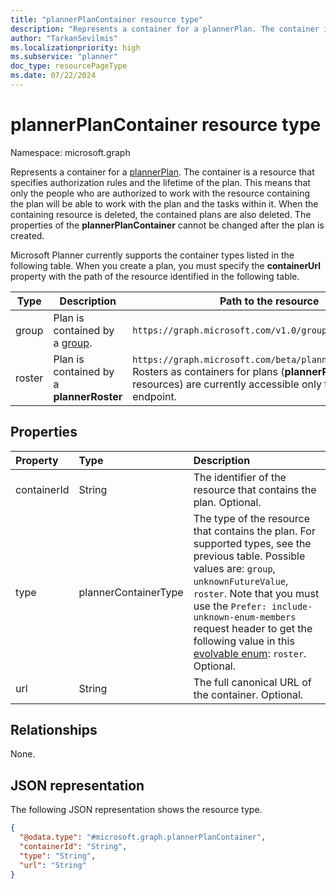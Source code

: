 ```yaml
---
title: "plannerPlanContainer resource type"
description: "Represents a container for a plannerPlan. The container is a resource that specifies authorization rules and the lifetime of the plan."
author: "TarkanSevilmis"
ms.localizationpriority: high
ms.subservice: "planner"
doc_type: resourcePageType
ms.date: 07/22/2024
---
```


# plannerPlanContainer resource type

Namespace: microsoft.graph

Represents a container for a [plannerPlan](plannerplan.md). The container is a resource that specifies authorization rules and the lifetime of the plan. This means that only the people who are authorized to work with the resource containing the plan will be able to work with the plan and the tasks within it. When the containing resource is deleted, the contained plans are also deleted. The properties of the **plannerPlanContainer** cannot be changed after the plan is created.

Microsoft Planner currently supports the container types listed in the following table. When you create a plan, you must specify the **containerUrl** property with the path of the resource identified in the following table.

|Type|Description|Path to the resource|
|----|-----------|--------------------|
|group| Plan is contained by a [group](group.md).| `https://graph.microsoft.com/v1.0/groups/{id}`|
|roster| Plan is contained by a **plannerRoster** | `https://graph.microsoft.com/beta/planner/rosters/{id}`. Rosters as containers for plans (**plannerRoster** resources) are currently accessible only through the beta endpoint.|

## Properties
|Property|Type|Description|
|:---|:---|:---|
|containerId|String|The identifier of the resource that contains the plan. Optional.|
|type|plannerContainerType| The type of the resource that contains the plan. For supported types, see the previous table. Possible values are: `group`, `unknownFutureValue`, `roster`. Note that you must use the `Prefer: include-unknown-enum-members` request header to get the following value in this [evolvable enum](/graph/best-practices-concept#handling-future-members-in-evolvable-enumerations): `roster`. Optional.|
|url|String|The full canonical URL of the container. Optional.|

## Relationships
None.

## JSON representation
The following JSON representation shows the resource type.
<!-- {
  "blockType": "resource",
  "@odata.type": "microsoft.graph.plannerPlanContainer"
}
-->
``` json
{
  "@odata.type": "#microsoft.graph.plannerPlanContainer",
  "containerId": "String",
  "type": "String",
  "url": "String"
}
```

